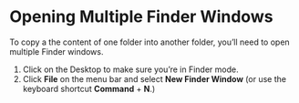 # Opening Multiple Finder Windows

To copy a the content of one folder into another folder, you’ll need to open multiple Finder windows.

1. Click on the Desktop to make sure you’re in Finder mode. 
2. Click **File** on the menu bar and select **New Finder Window** \(or use the keyboard shortcut **Command** + **N**.\)




